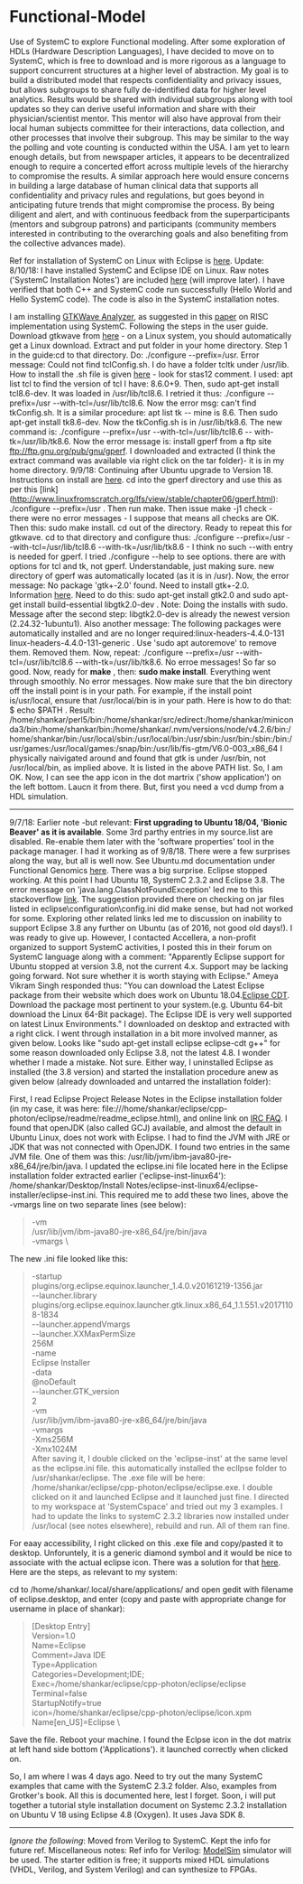 # Functional-Model
Use of SystemC to explore Functional modeling.
After some exploration of HDLs (Hardware Description Languages), I have decided to move on to SystemC, which is free to download and is more rigorous as a language to support concurrent structures at a higher level of abstraction. My goal is to build a distributed model that respects confidentiality and privacy issues, but allows subgroups to share fully de-identified data for higher level analytics. Results would be shared with individual subgroups along with tool updates so they can derive useful information and share with their physician/scientist mentor. This mentor will also have approval from their local human subjects committee for their interactions, data collection, and other processes that involve their subgroup. This may be similar to the way the polling and vote counting is conducted within the USA. I am yet to learn enough details, but from newspaper articles, it appears to  be decentralized enough to require a concerted effort across multiple levels of the hierarchy to compromise the results. A similar approach here would ensure concerns in building a large database of human clinical data that supports all confidentiality and privacy rules and regulations, but goes beyond in anticipating future trends that might compromise the process. By being diligent and alert, and with continuous feedback from the superparticipants (mentors and subgroup patrons) and participants (community members interested in contributing to the overarching goals and also benefiting from the collective advances made). 

Ref for installation of SystemC on Linux with Eclipse is [here](http://euinovation.blogspot.com/2016/02/systemc-development-of-eclipse-on-linux.html).
Update: 8/10/18: I have installed SystemC and Eclipse IDE on Linux. Raw notes ('SystemC Installation Notes') are included [here](https://github.com/shankar4/Functional-Model/blob/master/SystemC%20Installation%20Notes) (will improve later). I have verified that both C++ and SystemC code run successfully (Hello World and Hello SystemC code). The code is also in the SystemC installation notes. 

I am installing [GTKWave Analyzer](http://gtkwave.sourceforge.net/gtkwave.pdf), as suggested in this [paper](http://www.ijcst.com/vol24/2/mitesh.pdf) on RISC implementation using SystemC. Following the steps in the user guide. Download gtkwave from [here](https://sourceforge.net/projects/gtkwave/) - on a Linux system, you should automatically get a Linux download. Extract and put folder in your home directory. Step 1 in the guide:cd to that directory. Do:  ./configure --prefix=/usr. Error message: Could not find tclConfig.sh. I do have a folder tcltk under /usr/lib. How to install the .sh file is given [here](https://www.linuxquestions.org/questions/linux-newbie-8/where-can-i-find-tclconfig-sh-207239/) - look for stas12 comment. I used: apt list tcl to find the version of tcl I have: 8.6.0+9. Then, sudo apt-get install tcl8.6-dev. It was loaded in /usr/lib/tcl8.6. I retried it thus: ./configure --prefix=/usr --with-tcl=/usr/lib/tcl8.6. Now the error msg:  can't find tkConfig.sh. It is a similar procedure: apt list tk -- mine is 8.6. Then sudo apt-get install tk8.6-dev. Now the tkConfig.sh is in /usr/lib/tk8.6. The new command is: ./configure --prefix=/usr --with-tcl=/usr/lib/tcl8.6 -- with-tk=/usr/lib/tk8.6. Now the error message is: install gperf from a ftp site  ftp://ftp.gnu.org/pub/gnu/gperf. I downloaded and extracted (I think the extract command was available via right click on the tar folder)- it is in my home directory. 9/9/18: Continuing after Ubuntu upgrade to Version 18. Instructions on install are [here](http://www.linuxfromscratch.org/blfs/view/7.5/general/gperf.html). cd into the gperf directory and use this as per this [link] (http://www.linuxfromscratch.org/lfs/view/stable/chapter06/gperf.html): ./configure --prefix=/usr . Then run make. Then issue make -j1 check - there were no error messages - I suppose that means all checks are OK. Then this: sudo make install. cd out of the directory. Ready to repeat this for gtkwave. cd to that directory and configure thus: ./configure --prefix=/usr --with-tcl=/usr/lib/tcl8.6 --with-tk=/usr/lib/tk8.6 - I think no such --with entry is needed for gperf. I tried ./configure --help to see options. there are with options for tcl and tk, not gperf. Understandable, just making sure. new directory of gperf was automatically located (as it is in /usr). Now, the error message: No package 'gtk+-2.0' found. Need to install gtk+-2.0. Information [here](https://askubuntu.com/questions/765526/how-to-install-gtk2-0). Need to do this: sudo apt-get install gtk2.0 and sudo apt-get install build-essential libgtk2.0-dev . Note: Doing the installs with sudo. Message after the second step: libgtk2.0-dev is already the newest version (2.24.32-1ubuntu1). Also another message: The following packages were automatically installed and are no longer required:linux-headers-4.4.0-131 linux-headers-4.4.0-131-generic .  Use 'sudo apt autoremove' to remove them. Removed them. Now, repeat: ./configure --prefix=/usr --with-tcl=/usr/lib/tcl8.6 --with-tk=/usr/lib/tk8.6. No erroe messages! So far so good. Now, ready for **make** , then: **sudo make install**.  Everything went through smoothly. No error messages. Now make sure that the bin directory off the install point is in your path. For example, if the install point is/usr/local, ensure that /usr/local/bin is in your path. Here is how to do that: $ echo $PATH . Result: 
/home/shankar/perl5/bin:/home/shankar/src/edirect:/home/shankar/miniconda3/bin:/home/shankar/bin:/home/shankar/.nvm/versions/node/v4.2.6/bin:/home/shankar/bin:/usr/local/sbin:/usr/local/bin:/usr/sbin:/usr/bin:/sbin:/bin:/usr/games:/usr/local/games:/snap/bin:/usr/lib/fis-gtm/V6.0-003_x86_64
I physically naivigated around and found that gtk is under /usr/bin, not /usr/local/bin, as implied above.  It is listed in the above PATH list. So, I am OK. Now, I can see the app icon in the dot martrix ('show application') on the left bottom. Laucn it from there. But, first you need a vcd dump from a HDL simulation. 

------------------------------------------------------------------------------------------------------------
9/7/18: Earlier note -but relevant: **First upgrading to Ubuntu 18/04, 'Bionic Beaver' as it is available**. Some 3rd parthy entries in my source.list are disabled. Re-enable them later with the 'software properties' tool in the package manager. I had it working as of 9/8/18. There were a few surprises along the way, but all is well now. See Ubuntu.md documentation under Functional Genomics [here](https://github.com/shankar4/Functional-Genomics/blob/master/Tools/Ubuntu.md). There was a big surprise. Eclipse stopped working. At this point I had Ubuntu 18, SystemC 2.3.2 and Eclipse 3.8. The error message on 'java.lang.ClassNotFoundException' led me to this stackoverflow [link](https://stackoverflow.com/questions/3412617/java-lang-classnotfoundexception-org-eclipse-core-runtime-adaptor-eclipsestarte). The suggestion provided there on checking on  jar files listed in eclipse\configuration\config.ini did make sense, but had not worked for some. Exploring other related links led me to discussion on inability to support Eclipse 3.8 any further on Ubuntu (as of 2016, not good old days!). I was ready to give up. However, I contacted Accellera, a non-profit organized to support SystemC activities, I posted this in their forum on SystemC language along with a comment: "Apparently Eclipse support for Ubuntu stopped at version 3.8, not the current 4.x. Support may be lacking going forward. Not sure whether it is worth staying with Eclipse." Ameya Vikram Singh responded thus: "You can download the Latest Eclipse package from their website which does work on Ubuntu 18.04.[Eclipse CDT](http://www.eclipse.org/downloads/packages/release/photon/r/eclipse-ide-cc-developers). Download the package most pertinent to your system.(e.g. Ubuntu 64-bit download the Linux 64-Bit package). The Eclipse IDE is very well supported on latest Linux Environments." I downloaded on desktop and extracted with a right click. I went through installation in a bit more involved manner, as given below. Looks like "sudo apt-get install eclipse eclipse-cdt g++" for some reason downloaded only Eclipse 3.8, not the latest 4.8. I wonder whether I made a mistake. Not sure. Either way, I uninstalled Eclipse as installed (the 3.8 version) and started the installation procedure anew as given below (already downloaded and untarred the installation folder): 

First, I read Eclipse Project Release Notes in the Eclipse installation folder (in my case, it was here: file:///home/shankar/eclipse/cpp-photon/eclipse/readme/readme_eclipse.html),  and online link on [IRC FAQ](http://wiki.eclipse.org/IRC_FAQ#I_just_installed_Eclipse_on_Linux.2C_but_it_does_not_start._What_is_the_problem.3F). I found that openJDK (also called GCJ) available, and almost the default in Ubuntu Linux, does not work with Eclipse. I had to find the JVM with JRE or JDK that was not connected with OpenJDK. I found two entries in the same JVM file. One of them was this: /usr/lib/jvm/ibm-java80-jre-x86_64/jre/bin/java. I updated the eclipse.ini file located here in the Eclipse installation folder extracted earlier ('eclipse-inst-linux64'):  /home/shankar/Desktop/Install Notes/eclipse-inst-linux64/eclipse-installer/eclipse-inst.ini. This required me to add these two lines, above  the -vmargs line  on two separate lines (see below): 
>-vm \
/usr/lib/jvm/ibm-java80-jre-x86_64/jre/bin/java \
-vmargs \

The new .ini file looked like this:
>-startup \
plugins/org.eclipse.equinox.launcher_1.4.0.v20161219-1356.jar \
--launcher.library \
plugins/org.eclipse.equinox.launcher.gtk.linux.x86_64_1.1.551.v20171108-1834 \
--launcher.appendVmargs \
--launcher.XXMaxPermSize \
256M \
-name \
Eclipse Installer \
-data \
@noDefault \
--launcher.GTK_version \
2 \
-vm \
/usr/lib/jvm/ibm-java80-jre-x86_64/jre/bin/java \
-vmargs \
-Xms256M \
-Xmx1024M \
After saving it, I double clicked on the 'eclipse-inst' at the same level as the eclipse.ini file. this automatically installed the ecllpse folder to /usr/shankar/eclipse. The .exe file will be here: /home/shankar/eclipse/cpp-photon/eclipse/eclipse.exe. I double clicked on it and launched Eclipse and it launched just fine. I directed to my workspace at 'SystemCspace' and tried out my 3 examples. I had to update the links to systemC 2.3.2 libraries now installed under /usr/local (see notes elsewhere), rebuild and run. All of them ran fine. 

For eaay accessibility, I right clicked on this .exe file and copy/pasted it to desktop. Unforuntely, it is a generic diamond symbol and it would be nice to associate with the actual eclipse icon. There was a solution for that [here](http://donovanbrown.com/post/Adding-Eclipse-to-Launcher-on-Ubuntu-1604). Here are the steps, as relevant to my system:

cd to /home/shankar/.local/share/applications/ and open gedit with filename of eclipse.desktop, and enter (copy and paste with appropriate change for username in place of shankar):
   
>[Desktop Entry] \
Version=1.0 \
Name=Eclipse \
Comment=Java IDE \
Type=Application \
Categories=Development;IDE; \
Exec=/home/shankar/eclipse/cpp-photon/eclipse/eclipse \
Terminal=false \
StartupNotify=true \
icon=/home/shankar/eclipse/cpp-photon/eclipse/icon.xpm \
Name[en_US]=Eclipse \

Save the file. Reboot your machine. I found the Eclpse icon  in the dot matrix at left hand side bottom ('Applications'). it launched correctly when clicked on. 

So, I am where I was 4 days ago. Need to try out the many SystemC examples that came with the SystemC 2.3.2 folder. Also, examples from Grotker's book.
All this is documented here, lest I forget. Soon, i will put together a tutorial style installation document on Systemc 2.3.2 installation on Ubuntu V 18 using Eclipse 4.8 (Oxygen). It uses Java SDK 8. 


------------------------------------------------------------------------------------------------------
*Ignore the following*: Moved from Verilog to SystemC. Kept the info for future ref. 
Miscellaneous notes:
Ref info for Verilog: [ModelSim](https://www.altera.com/products/design-software/model---simulation/modelsim-altera-software.html) simulator will be used. The starter edition is free; it supports mixed HDL simulations (VHDL, Verilog, and System Verilog) and can synthesize to FPGAs. 
